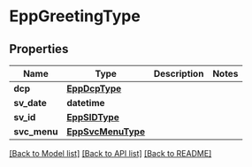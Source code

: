 # EppGreetingType

## Properties
Name | Type | Description | Notes
------------ | ------------- | ------------- | -------------
**dcp** | [**EppDcpType**](EppDcpType.md) |  | 
**sv_date** | **datetime** |  | 
**sv_id** | [**EppSIDType**](EppSIDType.md) |  | 
**svc_menu** | [**EppSvcMenuType**](EppSvcMenuType.md) |  | 

[[Back to Model list]](../README.md#documentation-for-models) [[Back to API list]](../README.md#documentation-for-api-endpoints) [[Back to README]](../README.md)

